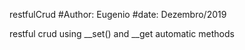 restfulCrud 
#Author: Eugenio 
#date: Dezembro/2019 

restful crud using __set() and __get automatic methods 
